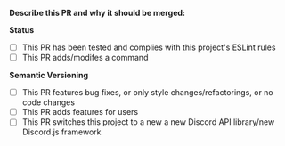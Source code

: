 **Describe this PR and why it should be merged:**

**Status**
- [ ] This PR has been tested and complies with this project's ESLint rules
- [ ] This PR adds/modifes a command

**Semantic Versioning**
- [ ] This PR features bug fixes, or only style changes/refactorings, or no code changes
- [ ] This PR adds features for users
- [ ] This PR switches this project to a new a new Discord API library/new Discord.js framework
